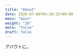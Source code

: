 ```yaml
---
title: "About"
date: 2020-07-06T04:38:25+09:00
menu: "main"
weight: "20"
meta: "false"
draft: false
---
```


アバウトに。
